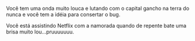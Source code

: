Você tem uma onda muito louca e lutando com o capital gancho na terra do nunca e você tem a idéia para consertar o bug.

Você está assistindo Netflix com a namorada quando de repente bate uma brisa muito lou...pruuuuuuu.
